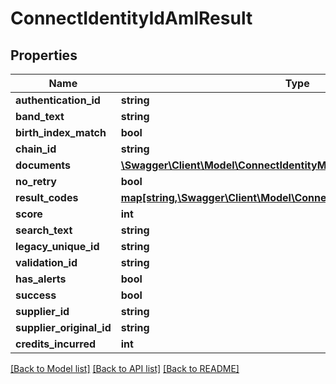 # ConnectIdentityIdAmlResult

## Properties
Name | Type | Description | Notes
------------ | ------------- | ------------- | -------------
**authentication_id** | **string** |  | [optional] 
**band_text** | **string** |  | [optional] 
**birth_index_match** | **bool** |  | [optional] 
**chain_id** | **string** |  | [optional] 
**documents** | [**\Swagger\Client\Model\ConnectIdentityMappedDocuments**](ConnectIdentityMappedDocuments.md) |  | [optional] 
**no_retry** | **bool** |  | [optional] 
**result_codes** | [**map[string,\Swagger\Client\Model\ConnectIdentityMappedResultCode]**](ConnectIdentityMappedResultCode.md) |  | [optional] 
**score** | **int** |  | [optional] 
**search_text** | **string** |  | [optional] 
**legacy_unique_id** | **string** |  | [optional] 
**validation_id** | **string** |  | [optional] 
**has_alerts** | **bool** |  | [optional] 
**success** | **bool** |  | [optional] 
**supplier_id** | **string** |  | [optional] 
**supplier_original_id** | **string** |  | [optional] 
**credits_incurred** | **int** |  | [optional] 

[[Back to Model list]](../../README.md#documentation-for-models) [[Back to API list]](../../README.md#documentation-for-api-endpoints) [[Back to README]](../../README.md)

